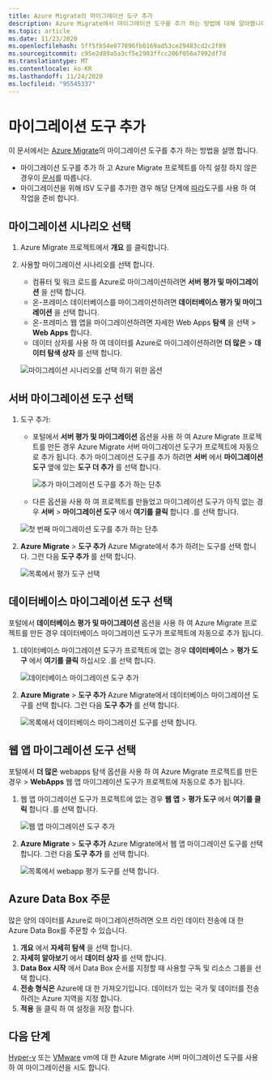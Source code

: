 ```yaml
---
title: Azure Migrate의 마이그레이션 도구 추가
description: Azure Migrate에서 마이그레이션 도구를 추가 하는 방법에 대해 알아봅니다.
ms.topic: article
ms.date: 11/23/2020
ms.openlocfilehash: 5ff5fb54e077896fb6169ad53ce29483cd2c2f89
ms.sourcegitcommit: c95e2d89a5a3cf5e2983ffcc206f056a7992df7d
ms.translationtype: MT
ms.contentlocale: ko-KR
ms.lasthandoff: 11/24/2020
ms.locfileid: "95545337"
---
```

# <a name="add-migration-tools"></a>마이그레이션 도구 추가

이 문서에서는 [Azure Migrate](./migrate-services-overview.md)의 마이그레이션 도구를 추가 하는 방법을 설명 합니다.

- 마이그레이션 도구를 추가 하 고 Azure Migrate 프로젝트를 아직 설정 하지 않은 경우이 [문서](create-manage-projects.md)를 따릅니다.
- 마이그레이션을 위해 ISV 도구를 추가한 경우 해당 단계에 [따라](prepare-isv-movere.md)도구를 사용 하 여 작업을 준비 합니다.

## <a name="select-a-migration-scenario"></a>마이그레이션 시나리오 선택

1. Azure Migrate 프로젝트에서 **개요** 를 클릭합니다.
2. 사용할 마이그레이션 시나리오를 선택 합니다.

    - 컴퓨터 및 워크 로드를 Azure로 마이그레이션하려면 **서버 평가 및 마이그레이션** 을 선택 합니다.
    - 온-프레미스 데이터베이스를 마이그레이션하려면 **데이터베이스 평가 및 마이그레이션** 을 선택 합니다.
    - 온-프레미스 웹 앱을 마이그레이션하려면 자세한 Web Apps **탐색** 을 선택  >  **Web Apps** 합니다.
    - 데이터 상자를 사용 하 여 데이터를 Azure로 마이그레이션하려면 **더 많은**  >  **데이터 탐색 상자** 를 선택 합니다.

    ![마이그레이션 시나리오를 선택 하기 위한 옵션](./media/how-to-migrate/migrate-scenario.png)


## <a name="select-a-server-migration-tool"></a>서버 마이그레이션 도구 선택

1. 도구 추가:

    - 포털에서 **서버 평가 및 마이그레이션** 옵션을 사용 하 여 Azure Migrate 프로젝트를 만든 경우 Azure Migrate 서버 마이그레이션 도구가 프로젝트에 자동으로 추가 됩니다. 추가 마이그레이션 도구를 추가 하려면 **서버** 에서 **마이그레이션 도구** 옆에 있는 **도구 더 추가** 를 선택 합니다.
    
         ![추가 마이그레이션 도구를 추가 하는 단추](./media/how-to-migrate/add-migration-tools.png)

    - 다른 옵션을 사용 하 여 프로젝트를 만들었고 마이그레이션 도구가 아직 없는 경우 **서버**  >  **마이그레이션 도구** 에서 **여기를 클릭** 합니다 .를 선택 합니다.

    ![첫 번째 마이그레이션 도구를 추가 하는 단추](./media/how-to-migrate/no-migration-tool.png)

2. **Azure Migrate**  >  **도구 추가** Azure Migrate에서 추가 하려는 도구를 선택 합니다. 그런 다음 **도구 추가** 를 선택 합니다.

    ![목록에서 평가 도구 선택](./media/how-to-migrate/select-migration-tool.png)


## <a name="select-a-database-migration-tool"></a>데이터베이스 마이그레이션 도구 선택

포털에서 **데이터베이스 평가 및 마이그레이션** 옵션을 사용 하 여 Azure Migrate 프로젝트를 만든 경우 데이터베이스 마이그레이션 도구가 프로젝트에 자동으로 추가 됩니다. 

1. 데이터베이스 마이그레이션 도구가 프로젝트에 없는 경우 **데이터베이스**  >  **평가 도구** 에서 **여기를 클릭** 하십시오 .를 선택 합니다.
    
    ![데이터베이스 마이그레이션 도구 추가](./media/how-to-migrate/no-database-migration-tool.png)


2. **Azure Migrate**  >  **도구 추가** Azure Migrate에서 데이터베이스 마이그레이션 도구를 선택 합니다. 그런 다음 **도구 추가** 를 선택 합니다.

    ![목록에서 데이터베이스 마이그레이션 도구를 선택 합니다.](./media/how-to-migrate/select-database-migration-tool.png)

    

## <a name="select-a-web-app-migration-tool"></a>웹 앱 마이그레이션 도구 선택

포털에서 **더 많은** webapps 탐색 옵션을 사용 하 여 Azure Migrate 프로젝트를 만든 경우  >  **WebApps** 웹 앱 마이그레이션 도구가 프로젝트에 자동으로 추가 됩니다. 

1. 웹 앱 마이그레이션 도구가 프로젝트에 없는 경우 **웹 앱**  >  **평가 도구** 에서 **여기를 클릭** 합니다 .를 선택 합니다.

    ![웹 앱 마이그레이션 도구 추가](./media/how-to-migrate/no-web-app-migration-tool.png)
 

2. **Azure Migrate**  >  **도구 추가** Azure Migrate에서 웹 앱 마이그레이션 도구를 선택 합니다. 그런 다음 **도구 추가** 를 선택 합니다.

    ![목록에서 webapp 평가 도구를 선택 합니다.](./media/how-to-migrate/select-web-app-migration-tool.png)


## <a name="order-an-azure-data-box"></a>Azure Data Box 주문

많은 양의 데이터를 Azure로 마이그레이션하려면 오프 라인 데이터 전송에 대 한 Azure Data Box를 주문할 수 있습니다.

1. **개요** 에서 **자세히 탐색** 을 선택 합니다.
2. **자세히 알아보기** 에서 **데이터 상자** 를 선택 합니다.
3. **Data Box 시작** 에서 Data Box 순서를 지정할 때 사용할 구독 및 리소스 그룹을 선택 합니다.
4. **전송 형식은** Azure에 대 한 가져오기입니다. 데이터가 있는 국가 및 데이터를 전송 하려는 Azure 지역을 지정 합니다. 
5. **적용** 을 클릭 하 여 설정을 저장 합니다.

## <a name="next-steps"></a>다음 단계

[Hyper-v](tutorial-migrate-hyper-v.md) 또는 [VMware](tutorial-migrate-vmware.md) vm에 대 한 Azure Migrate 서버 마이그레이션 도구를 사용 하 여 마이그레이션을 시도 합니다.
